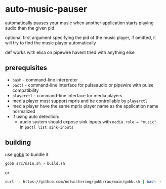# auto-music-pauser

automatically pauses your music when another application starts playing audio than the given pid

optional first argument specifying the pid of the music player, if omitted, it will try to find the music player automatically

def works with elisa on pipewire havent tried with anything else

## prerequisites

- `bash` - command-line interpreter
- `pactl` - command-line interface for pulseaudio or pipewire with pulse compatibility
- `playerctl` - command-line interface for media players
- media player must support mpris and be controllable by `playerctl`
- media player have the same mpris player name as the application name normalized
- if using auto detection:
	- audio system should expose sink inputs with `media.role = "music"` in `pactl list sink-inputs`

## building

use [gobb](https://github.com/notwithering/gobb) to bundle it

```bash
gobb src/main.sh > build.sh
```

or

```bash
curl -L https://github.com/notwithering/gobb/raw/main/gobb.sh | bash -s src/main.sh > build.sh
```
